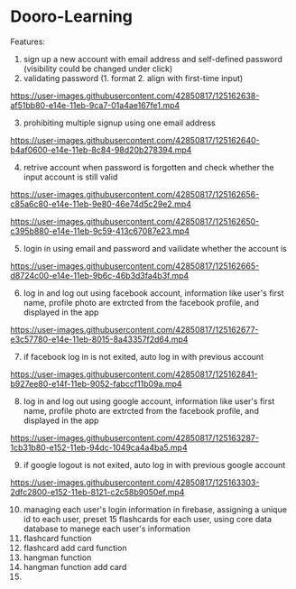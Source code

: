 


# Dooro-Learning

Features:
1. sign up a new account with email address and self-defined password (visibility could be changed under click)
2. validating password (1. format 2. align with first-time input)

https://user-images.githubusercontent.com/42850817/125162638-af51bb80-e14e-11eb-9ca7-01a4ae167fe1.mp4

3. prohibiting multiple signup using one email address

https://user-images.githubusercontent.com/42850817/125162640-b4af0600-e14e-11eb-8c84-98d20b278394.mp4

4. retrive account when password is forgotten and check whether the input account is still valid

https://user-images.githubusercontent.com/42850817/125162656-c85a6c80-e14e-11eb-9e80-46e74d5c29e2.mp4

https://user-images.githubusercontent.com/42850817/125162650-c395b880-e14e-11eb-9c59-413c67087e23.mp4

5. login in using email and password and vailidate whether the account is 

https://user-images.githubusercontent.com/42850817/125162665-d8724c00-e14e-11eb-9b6c-46b3d3fa4b3f.mp4

6. log in and log out using facebook account, information like user's first name, profile photo are extrcted from the facebook profile, and displayed in the app

https://user-images.githubusercontent.com/42850817/125162677-e3c57780-e14e-11eb-8015-8a43357f2d64.mp4

7. if facebook log in is not exited, auto log in with previous account

https://user-images.githubusercontent.com/42850817/125162841-b927ee80-e14f-11eb-9052-fabccf11b09a.mp4

8. log in and log out using google account, information like user's first name, profile photo are extrcted from the facebook profile, and displayed in the app

https://user-images.githubusercontent.com/42850817/125163287-1cb31b80-e152-11eb-94dc-1049ca4a4ba5.mp4

9. if google logout is not exited, auto log in with previous google account

https://user-images.githubusercontent.com/42850817/125163303-2dfc2800-e152-11eb-8121-c2c58b9050ef.mp4

10. managing each user's login information in firebase, assigning a unique id to each user, preset 15 flashcards for each user, using core data database to manege each user's information
11. flashcard function
12. flashcard add card function
13. hangman function 
14. hangman function add card
15. 



